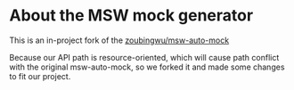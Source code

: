 # About the MSW mock generator

This is an in-project fork of the [zoubingwu/msw-auto-mock](https://github.com/zoubingwu/msw-auto-mock)

Because our API path is resource-oriented, which will cause path conflict with the original msw-auto-mock, so we forked it and made some changes to fit our project.